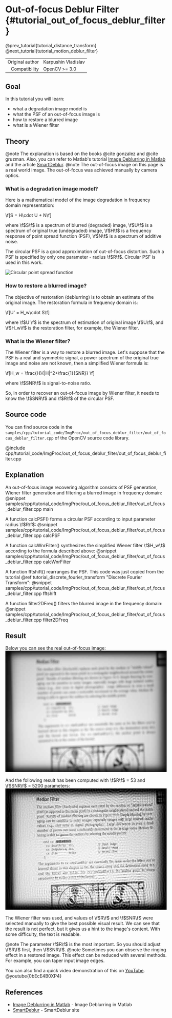 Out-of-focus Deblur Filter {#tutorial_out_of_focus_deblur_filter}
==========================

@prev_tutorial{tutorial_distance_transform}
@next_tutorial{tutorial_motion_deblur_filter}

|    |    |
| -: | :- |
| Original author | Karpushin Vladislav |
| Compatibility | OpenCV >= 3.0 |

Goal
----

In this tutorial you will learn:

-   what a degradation image model is
-   what the PSF of an out-of-focus image is
-   how to restore a blurred image
-   what is a Wiener filter

Theory
------

@note The explanation is based on the books @cite gonzalez and @cite gruzman. Also, you can refer to Matlab's tutorial [Image Deblurring in Matlab] and the article [SmartDeblur].
@note The out-of-focus image on this page is a real world  image. The out-of-focus was achieved manually by camera optics.

### What is a degradation image model?

Here is a mathematical model of the image degradation in frequency domain representation:

\f[S = H\cdot U + N\f]

where
\f$S\f$ is a spectrum of blurred (degraded) image,
\f$U\f$ is a spectrum of original true (undegraded) image,
\f$H\f$ is a frequency response of point spread function (PSF),
\f$N\f$ is a spectrum of additive noise.

The circular PSF is a good approximation of out-of-focus distortion. Such a PSF is specified by only one parameter - radius \f$R\f$. Circular PSF is used in this work.

![Circular point spread function](psf.png)

### How to restore a blurred image?

The objective of restoration (deblurring) is to obtain an estimate of the original image. The restoration formula in frequency domain is:

\f[U' = H_w\cdot S\f]

where
\f$U'\f$ is the spectrum of estimation of original image \f$U\f$, and
\f$H_w\f$ is the restoration filter, for example, the Wiener filter.

### What is the Wiener filter?

The Wiener filter is a way to restore a blurred image. Let's suppose that the PSF is a real and symmetric signal, a power spectrum of the original true image and noise are not known,
then a simplified Wiener formula is:

\f[H_w = \frac{H}{|H|^2+\frac{1}{SNR}} \f]

where
\f$SNR\f$ is signal-to-noise ratio.

So, in order to recover an out-of-focus image by Wiener filter, it needs to know the \f$SNR\f$ and \f$R\f$ of the circular PSF.


Source code
-----------

You can find source code in the `samples/cpp/tutorial_code/ImgProc/out_of_focus_deblur_filter/out_of_focus_deblur_filter.cpp` of the OpenCV source code library.

@include cpp/tutorial_code/ImgProc/out_of_focus_deblur_filter/out_of_focus_deblur_filter.cpp

Explanation
-----------

An out-of-focus image recovering algorithm consists of PSF generation, Wiener filter generation and filtering a blurred image in frequency domain:
@snippet samples/cpp/tutorial_code/ImgProc/out_of_focus_deblur_filter/out_of_focus_deblur_filter.cpp main

A function calcPSF() forms a circular PSF according to input parameter radius \f$R\f$:
@snippet samples/cpp/tutorial_code/ImgProc/out_of_focus_deblur_filter/out_of_focus_deblur_filter.cpp calcPSF

A function calcWnrFilter() synthesizes the simplified Wiener filter \f$H_w\f$ according to the formula described above:
@snippet samples/cpp/tutorial_code/ImgProc/out_of_focus_deblur_filter/out_of_focus_deblur_filter.cpp calcWnrFilter

A function fftshift() rearranges the PSF. This code was just copied from the tutorial @ref tutorial_discrete_fourier_transform "Discrete Fourier Transform":
@snippet samples/cpp/tutorial_code/ImgProc/out_of_focus_deblur_filter/out_of_focus_deblur_filter.cpp fftshift

A function filter2DFreq() filters the blurred image in the frequency domain:
@snippet samples/cpp/tutorial_code/ImgProc/out_of_focus_deblur_filter/out_of_focus_deblur_filter.cpp filter2DFreq

Result
------

Below you can see the real out-of-focus image:
![Out-of-focus image](images/original.jpg)


And the following result has been computed with \f$R\f$ = 53 and \f$SNR\f$ = 5200 parameters:
![The restored (deblurred) image](images/recovered.jpg)

The Wiener filter was used, and values of \f$R\f$ and \f$SNR\f$ were selected manually to give the best possible visual result.
We can see that the result is not perfect, but it gives us a hint to the image's content. With some difficulty, the text is readable.

@note The parameter \f$R\f$ is the most important. So you should adjust \f$R\f$ first, then \f$SNR\f$.
@note Sometimes you can observe the ringing effect in a restored image. This effect can be reduced with several methods. For example, you can taper input image edges.

You can also find a quick video demonstration of this on
[YouTube](https://youtu.be/0bEcE4B0XP4).
@youtube{0bEcE4B0XP4}

References
------
- [Image Deblurring in Matlab] - Image Deblurring in Matlab
- [SmartDeblur] - SmartDeblur site

<!-- invisible references list -->
[Digital Image Processing]: http://web.ipac.caltech.edu/staff/fmasci/home/astro_refs/Digital_Image_Processing_2ndEd.pdf
[Image Deblurring in Matlab]: https://www.mathworks.com/help/images/image-deblurring.html
[SmartDeblur]: http://yuzhikov.com/articles/BlurredImagesRestoration1.htm
